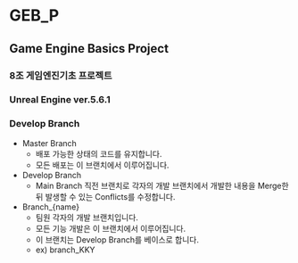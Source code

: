 # GEB_P
## Game Engine Basics Project
### 8조 게임엔진기초 프로젝트
### Unreal Engine ver.5.6.1

### Develop Branch
- Master Branch
  - 배포 가능한 상태의 코드를 유지합니다.
  - 모든 배포는 이 브랜치에서 이루어집니다.
- Develop Branch
  - Main Branch 직전 브랜치로 각자의 개발 브랜치에서 개발한 내용을 Merge한 뒤 발생할 수 있는 Conflicts를 수정합니다.
- Branch_{name}
  - 팀원 각자의 개발 브랜치입니다.
  - 모든 기능 개발은 이 브랜치에서 이루어집니다.
  - 이 브랜치는 Develop Branch를 베이스로 합니다.
  - ex) branch_KKY
